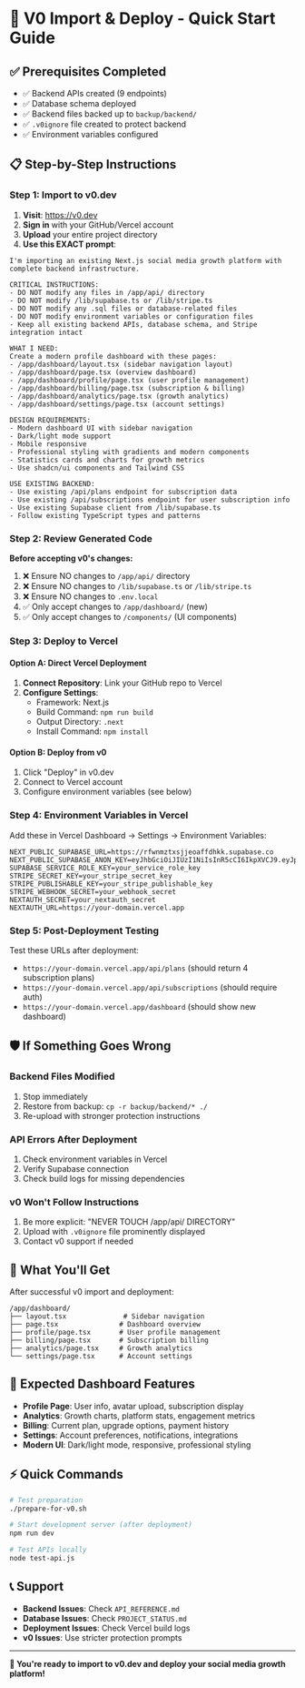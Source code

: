 # 🚀 V0 Import & Deploy - Quick Start Guide

## ✅ Prerequisites Completed
- ✅ Backend APIs created (9 endpoints)
- ✅ Database schema deployed
- ✅ Backend files backed up to `backup/backend/`
- ✅ `.v0ignore` file created to protect backend
- ✅ Environment variables configured

## 📋 Step-by-Step Instructions

### Step 1: Import to v0.dev

1. **Visit**: https://v0.dev
2. **Sign in** with your GitHub/Vercel account
3. **Upload** your entire project directory
4. **Use this EXACT prompt**:

```
I'm importing an existing Next.js social media growth platform with complete backend infrastructure. 

CRITICAL INSTRUCTIONS:
- DO NOT modify any files in /app/api/ directory
- DO NOT modify /lib/supabase.ts or /lib/stripe.ts  
- DO NOT modify any .sql files or database-related files
- DO NOT modify environment variables or configuration files
- Keep all existing backend APIs, database schema, and Stripe integration intact

WHAT I NEED:
Create a modern profile dashboard with these pages:
- /app/dashboard/layout.tsx (sidebar navigation layout)
- /app/dashboard/page.tsx (overview dashboard)
- /app/dashboard/profile/page.tsx (user profile management)
- /app/dashboard/billing/page.tsx (subscription & billing)
- /app/dashboard/analytics/page.tsx (growth analytics)
- /app/dashboard/settings/page.tsx (account settings)

DESIGN REQUIREMENTS:
- Modern dashboard UI with sidebar navigation
- Dark/light mode support  
- Mobile responsive
- Professional styling with gradients and modern components
- Statistics cards and charts for growth metrics
- Use shadcn/ui components and Tailwind CSS

USE EXISTING BACKEND:
- Use existing /api/plans endpoint for subscription data
- Use existing /api/subscriptions endpoint for user subscription info
- Use existing Supabase client from /lib/supabase.ts
- Follow existing TypeScript types and patterns
```

### Step 2: Review Generated Code

**Before accepting v0's changes:**
1. ❌ Ensure NO changes to `/app/api/` directory
2. ❌ Ensure NO changes to `/lib/supabase.ts` or `/lib/stripe.ts`
3. ❌ Ensure NO changes to `.env.local`
4. ✅ Only accept changes to `/app/dashboard/` (new)
5. ✅ Only accept changes to `/components/` (UI components)

### Step 3: Deploy to Vercel

#### Option A: Direct Vercel Deployment
1. **Connect Repository**: Link your GitHub repo to Vercel
2. **Configure Settings**:
   - Framework: Next.js
   - Build Command: `npm run build`
   - Output Directory: `.next`
   - Install Command: `npm install`

#### Option B: Deploy from v0
1. Click "Deploy" in v0.dev
2. Connect to Vercel account
3. Configure environment variables (see below)

### Step 4: Environment Variables in Vercel

Add these in Vercel Dashboard → Settings → Environment Variables:

```
NEXT_PUBLIC_SUPABASE_URL=https://rfwnmztxsjjeoaffdhkk.supabase.co
NEXT_PUBLIC_SUPABASE_ANON_KEY=eyJhbGciOiJIUzI1NiIsInR5cCI6IkpXVCJ9.eyJpc3MiOiJzdXBhYmFzZSIsInJlZiI6InJmd25tenR4c2pqZW9hZmZkaGhrIiwicm9sZSI6ImFub24iLCJpYXQiOjE3NDg3OTA0MzcsImV4cCI6MjA2NDM2NjQzN30.B0is894Zicf9knrmvDYxItwX8m_u9XUKINkcyOkycXc
SUPABASE_SERVICE_ROLE_KEY=your_service_role_key
STRIPE_SECRET_KEY=your_stripe_secret_key
STRIPE_PUBLISHABLE_KEY=your_stripe_publishable_key
STRIPE_WEBHOOK_SECRET=your_webhook_secret
NEXTAUTH_SECRET=your_nextauth_secret
NEXTAUTH_URL=https://your-domain.vercel.app
```

### Step 5: Post-Deployment Testing

Test these URLs after deployment:
- `https://your-domain.vercel.app/api/plans` (should return 4 subscription plans)
- `https://your-domain.vercel.app/api/subscriptions` (should require auth)
- `https://your-domain.vercel.app/dashboard` (should show new dashboard)

## 🛡️ If Something Goes Wrong

### Backend Files Modified
1. Stop immediately
2. Restore from backup: `cp -r backup/backend/* ./`
3. Re-upload with stronger protection instructions

### API Errors After Deployment
1. Check environment variables in Vercel
2. Verify Supabase connection
3. Check build logs for missing dependencies

### v0 Won't Follow Instructions
1. Be more explicit: "NEVER TOUCH /app/api/ DIRECTORY"
2. Upload with `.v0ignore` file prominently displayed
3. Contact v0 support if needed

## 📁 What You'll Get

After successful v0 import and deployment:

```
/app/dashboard/
├── layout.tsx              # Sidebar navigation
├── page.tsx               # Dashboard overview  
├── profile/page.tsx       # User profile management
├── billing/page.tsx       # Subscription billing
├── analytics/page.tsx     # Growth analytics
└── settings/page.tsx      # Account settings
```

## 🎯 Expected Dashboard Features

- **Profile Page**: User info, avatar upload, subscription display
- **Analytics**: Growth charts, platform stats, engagement metrics  
- **Billing**: Current plan, upgrade options, payment history
- **Settings**: Account preferences, notifications, integrations
- **Modern UI**: Dark/light mode, responsive, professional styling

## ⚡ Quick Commands

```bash
# Test preparation
./prepare-for-v0.sh

# Start development server (after deployment)
npm run dev

# Test APIs locally
node test-api.js
```

## 📞 Support

- **Backend Issues**: Check `API_REFERENCE.md`
- **Database Issues**: Check `PROJECT_STATUS.md`  
- **Deployment Issues**: Check Vercel build logs
- **v0 Issues**: Use stricter protection prompts

---

**🎉 You're ready to import to v0.dev and deploy your social media growth platform!** 